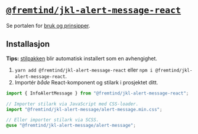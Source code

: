 # [`@fremtind/jkl-alert-message-react`](https://jokul.fremtind.no/komponenter/alertmessage)

Se portalen for [bruk og prinsipper](https://jokul.fremtind.no/komponenter/alertmessage).

## Installasjon

**Tips:** [stilpakken](../alert-message/) blir automatisk installert som en avhengighet.

1. `yarn add @fremtind/jkl-alert-message-react` eller `npm i @fremtind/jkl-alert-message-react`.
2. Importér _både_ React-komponent og stilark i prosjektet ditt.

```js
import { InfoAlertMessage } from "@fremtind/jkl-alert-message-react";

// Importer stilark via JavaScript med CSS-loader.
import "@fremtind/jkl-alert-message/alert-message.min.css";
```

```scss
// Eller importer stilark via SCSS.
@use "@fremtind/jkl-alert-message/alert-message";
```
